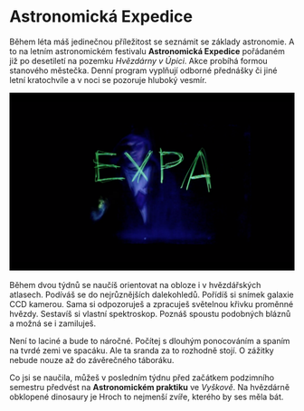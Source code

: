 # Astronomická Expedice

Během léta máš jedinečnou příležitost se seznámit se základy
astronomie. A to na letním astronomickém festivalu **Astronomická
Expedice** pořádaném již po desetiletí na pozemku *Hvězdárny v Úpici*.
Akce probíhá formou stanového městečka. Denní program vyplňují odborné
přednášky či jiné letní kratochvíle a v noci se pozoruje hluboký
vesmír.

[![Upice](artwork/upice.png)](https://vimeo.com/44728566)

Během dvou týdnů se naučíš orientovat na obloze i v hvězdářských
atlasech. Podíváš se do nejrůznějších dalekohledů. Pořídíš si snímek
galaxie CCD kamerou. Sama si odpozoruješ a zpracuješ světelnou křivku
proměnné hvězdy. Sestavíš si vlastní spektroskop. Poznáš spoustu
podobných bláznů a možná se i zamiluješ.

Není to laciné a bude to náročné. Počítej s dlouhým ponocováním a
spaním na tvrdé zemi ve spacáku. Ale ta sranda za to rozhodně stojí. O
zážitky nebude nouze až do závěrečného táboráku.

Co jsi se naučila, můžeš v posledním týdnu před začátkem podzimního
semestru předvést na **Astronomickém praktiku** ve *Vyškově*. Na
hvězdárně obklopené dinosaury je Hroch to nejmenší zvíře, kterého by
ses měla bát.
